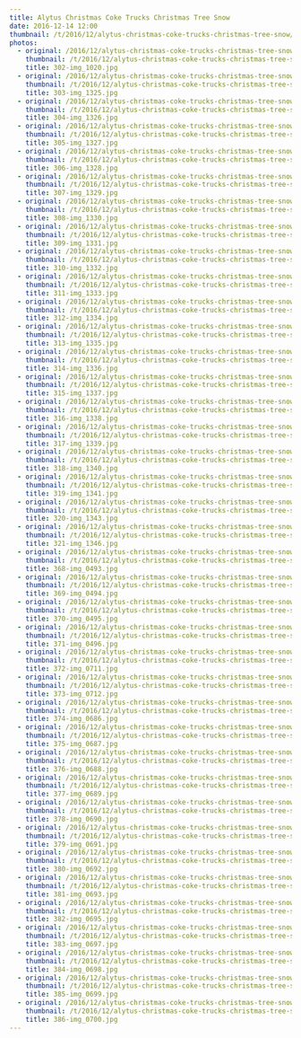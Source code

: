 ```yaml
---
title: Alytus Christmas Coke Trucks Christmas Tree Snow
date: 2016-12-14 12:00
thumbnail: /t/2016/12/alytus-christmas-coke-trucks-christmas-tree-snow/302-img_1020.jpg
photos:
  - original: /2016/12/alytus-christmas-coke-trucks-christmas-tree-snow/302-img_1020.jpg
    thumbnail: /t/2016/12/alytus-christmas-coke-trucks-christmas-tree-snow/302-img_1020.jpg
    title: 302-img_1020.jpg
  - original: /2016/12/alytus-christmas-coke-trucks-christmas-tree-snow/303-img_1325.jpg
    thumbnail: /t/2016/12/alytus-christmas-coke-trucks-christmas-tree-snow/303-img_1325.jpg
    title: 303-img_1325.jpg
  - original: /2016/12/alytus-christmas-coke-trucks-christmas-tree-snow/304-img_1326.jpg
    thumbnail: /t/2016/12/alytus-christmas-coke-trucks-christmas-tree-snow/304-img_1326.jpg
    title: 304-img_1326.jpg
  - original: /2016/12/alytus-christmas-coke-trucks-christmas-tree-snow/305-img_1327.jpg
    thumbnail: /t/2016/12/alytus-christmas-coke-trucks-christmas-tree-snow/305-img_1327.jpg
    title: 305-img_1327.jpg
  - original: /2016/12/alytus-christmas-coke-trucks-christmas-tree-snow/306-img_1328.jpg
    thumbnail: /t/2016/12/alytus-christmas-coke-trucks-christmas-tree-snow/306-img_1328.jpg
    title: 306-img_1328.jpg
  - original: /2016/12/alytus-christmas-coke-trucks-christmas-tree-snow/307-img_1329.jpg
    thumbnail: /t/2016/12/alytus-christmas-coke-trucks-christmas-tree-snow/307-img_1329.jpg
    title: 307-img_1329.jpg
  - original: /2016/12/alytus-christmas-coke-trucks-christmas-tree-snow/308-img_1330.jpg
    thumbnail: /t/2016/12/alytus-christmas-coke-trucks-christmas-tree-snow/308-img_1330.jpg
    title: 308-img_1330.jpg
  - original: /2016/12/alytus-christmas-coke-trucks-christmas-tree-snow/309-img_1331.jpg
    thumbnail: /t/2016/12/alytus-christmas-coke-trucks-christmas-tree-snow/309-img_1331.jpg
    title: 309-img_1331.jpg
  - original: /2016/12/alytus-christmas-coke-trucks-christmas-tree-snow/310-img_1332.jpg
    thumbnail: /t/2016/12/alytus-christmas-coke-trucks-christmas-tree-snow/310-img_1332.jpg
    title: 310-img_1332.jpg
  - original: /2016/12/alytus-christmas-coke-trucks-christmas-tree-snow/311-img_1333.jpg
    thumbnail: /t/2016/12/alytus-christmas-coke-trucks-christmas-tree-snow/311-img_1333.jpg
    title: 311-img_1333.jpg
  - original: /2016/12/alytus-christmas-coke-trucks-christmas-tree-snow/312-img_1334.jpg
    thumbnail: /t/2016/12/alytus-christmas-coke-trucks-christmas-tree-snow/312-img_1334.jpg
    title: 312-img_1334.jpg
  - original: /2016/12/alytus-christmas-coke-trucks-christmas-tree-snow/313-img_1335.jpg
    thumbnail: /t/2016/12/alytus-christmas-coke-trucks-christmas-tree-snow/313-img_1335.jpg
    title: 313-img_1335.jpg
  - original: /2016/12/alytus-christmas-coke-trucks-christmas-tree-snow/314-img_1336.jpg
    thumbnail: /t/2016/12/alytus-christmas-coke-trucks-christmas-tree-snow/314-img_1336.jpg
    title: 314-img_1336.jpg
  - original: /2016/12/alytus-christmas-coke-trucks-christmas-tree-snow/315-img_1337.jpg
    thumbnail: /t/2016/12/alytus-christmas-coke-trucks-christmas-tree-snow/315-img_1337.jpg
    title: 315-img_1337.jpg
  - original: /2016/12/alytus-christmas-coke-trucks-christmas-tree-snow/316-img_1338.jpg
    thumbnail: /t/2016/12/alytus-christmas-coke-trucks-christmas-tree-snow/316-img_1338.jpg
    title: 316-img_1338.jpg
  - original: /2016/12/alytus-christmas-coke-trucks-christmas-tree-snow/317-img_1339.jpg
    thumbnail: /t/2016/12/alytus-christmas-coke-trucks-christmas-tree-snow/317-img_1339.jpg
    title: 317-img_1339.jpg
  - original: /2016/12/alytus-christmas-coke-trucks-christmas-tree-snow/318-img_1340.jpg
    thumbnail: /t/2016/12/alytus-christmas-coke-trucks-christmas-tree-snow/318-img_1340.jpg
    title: 318-img_1340.jpg
  - original: /2016/12/alytus-christmas-coke-trucks-christmas-tree-snow/319-img_1341.jpg
    thumbnail: /t/2016/12/alytus-christmas-coke-trucks-christmas-tree-snow/319-img_1341.jpg
    title: 319-img_1341.jpg
  - original: /2016/12/alytus-christmas-coke-trucks-christmas-tree-snow/320-img_1343.jpg
    thumbnail: /t/2016/12/alytus-christmas-coke-trucks-christmas-tree-snow/320-img_1343.jpg
    title: 320-img_1343.jpg
  - original: /2016/12/alytus-christmas-coke-trucks-christmas-tree-snow/321-img_1346.jpg
    thumbnail: /t/2016/12/alytus-christmas-coke-trucks-christmas-tree-snow/321-img_1346.jpg
    title: 321-img_1346.jpg
  - original: /2016/12/alytus-christmas-coke-trucks-christmas-tree-snow/368-img_0493.jpg
    thumbnail: /t/2016/12/alytus-christmas-coke-trucks-christmas-tree-snow/368-img_0493.jpg
    title: 368-img_0493.jpg
  - original: /2016/12/alytus-christmas-coke-trucks-christmas-tree-snow/369-img_0494.jpg
    thumbnail: /t/2016/12/alytus-christmas-coke-trucks-christmas-tree-snow/369-img_0494.jpg
    title: 369-img_0494.jpg
  - original: /2016/12/alytus-christmas-coke-trucks-christmas-tree-snow/370-img_0495.jpg
    thumbnail: /t/2016/12/alytus-christmas-coke-trucks-christmas-tree-snow/370-img_0495.jpg
    title: 370-img_0495.jpg
  - original: /2016/12/alytus-christmas-coke-trucks-christmas-tree-snow/371-img_0496.jpg
    thumbnail: /t/2016/12/alytus-christmas-coke-trucks-christmas-tree-snow/371-img_0496.jpg
    title: 371-img_0496.jpg
  - original: /2016/12/alytus-christmas-coke-trucks-christmas-tree-snow/372-img_0711.jpg
    thumbnail: /t/2016/12/alytus-christmas-coke-trucks-christmas-tree-snow/372-img_0711.jpg
    title: 372-img_0711.jpg
  - original: /2016/12/alytus-christmas-coke-trucks-christmas-tree-snow/373-img_0712.jpg
    thumbnail: /t/2016/12/alytus-christmas-coke-trucks-christmas-tree-snow/373-img_0712.jpg
    title: 373-img_0712.jpg
  - original: /2016/12/alytus-christmas-coke-trucks-christmas-tree-snow/374-img_0686.jpg
    thumbnail: /t/2016/12/alytus-christmas-coke-trucks-christmas-tree-snow/374-img_0686.jpg
    title: 374-img_0686.jpg
  - original: /2016/12/alytus-christmas-coke-trucks-christmas-tree-snow/375-img_0687.jpg
    thumbnail: /t/2016/12/alytus-christmas-coke-trucks-christmas-tree-snow/375-img_0687.jpg
    title: 375-img_0687.jpg
  - original: /2016/12/alytus-christmas-coke-trucks-christmas-tree-snow/376-img_0688.jpg
    thumbnail: /t/2016/12/alytus-christmas-coke-trucks-christmas-tree-snow/376-img_0688.jpg
    title: 376-img_0688.jpg
  - original: /2016/12/alytus-christmas-coke-trucks-christmas-tree-snow/377-img_0689.jpg
    thumbnail: /t/2016/12/alytus-christmas-coke-trucks-christmas-tree-snow/377-img_0689.jpg
    title: 377-img_0689.jpg
  - original: /2016/12/alytus-christmas-coke-trucks-christmas-tree-snow/378-img_0690.jpg
    thumbnail: /t/2016/12/alytus-christmas-coke-trucks-christmas-tree-snow/378-img_0690.jpg
    title: 378-img_0690.jpg
  - original: /2016/12/alytus-christmas-coke-trucks-christmas-tree-snow/379-img_0691.jpg
    thumbnail: /t/2016/12/alytus-christmas-coke-trucks-christmas-tree-snow/379-img_0691.jpg
    title: 379-img_0691.jpg
  - original: /2016/12/alytus-christmas-coke-trucks-christmas-tree-snow/380-img_0692.jpg
    thumbnail: /t/2016/12/alytus-christmas-coke-trucks-christmas-tree-snow/380-img_0692.jpg
    title: 380-img_0692.jpg
  - original: /2016/12/alytus-christmas-coke-trucks-christmas-tree-snow/381-img_0693.jpg
    thumbnail: /t/2016/12/alytus-christmas-coke-trucks-christmas-tree-snow/381-img_0693.jpg
    title: 381-img_0693.jpg
  - original: /2016/12/alytus-christmas-coke-trucks-christmas-tree-snow/382-img_0695.jpg
    thumbnail: /t/2016/12/alytus-christmas-coke-trucks-christmas-tree-snow/382-img_0695.jpg
    title: 382-img_0695.jpg
  - original: /2016/12/alytus-christmas-coke-trucks-christmas-tree-snow/383-img_0697.jpg
    thumbnail: /t/2016/12/alytus-christmas-coke-trucks-christmas-tree-snow/383-img_0697.jpg
    title: 383-img_0697.jpg
  - original: /2016/12/alytus-christmas-coke-trucks-christmas-tree-snow/384-img_0698.jpg
    thumbnail: /t/2016/12/alytus-christmas-coke-trucks-christmas-tree-snow/384-img_0698.jpg
    title: 384-img_0698.jpg
  - original: /2016/12/alytus-christmas-coke-trucks-christmas-tree-snow/385-img_0699.jpg
    thumbnail: /t/2016/12/alytus-christmas-coke-trucks-christmas-tree-snow/385-img_0699.jpg
    title: 385-img_0699.jpg
  - original: /2016/12/alytus-christmas-coke-trucks-christmas-tree-snow/386-img_0700.jpg
    thumbnail: /t/2016/12/alytus-christmas-coke-trucks-christmas-tree-snow/386-img_0700.jpg
    title: 386-img_0700.jpg
---
```

